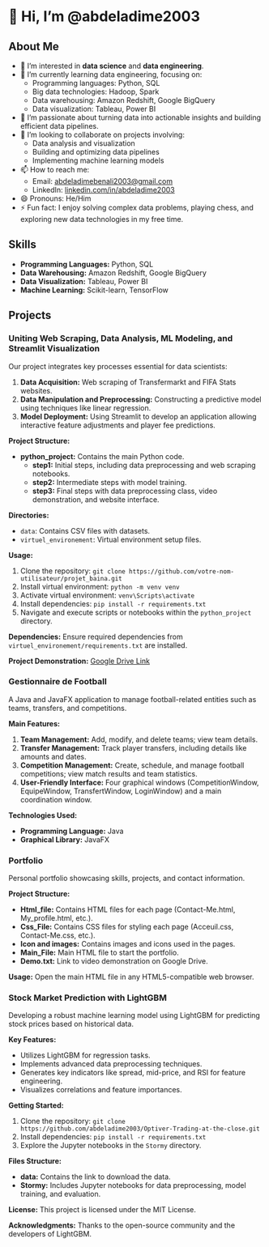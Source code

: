 # 👋 Hi, I’m @abdeladime2003

## About Me
- 👀 I’m interested in **data science** and **data engineering**.
- 🌱 I’m currently learning data engineering, focusing on:
  - Programming languages: Python, SQL
  - Big data technologies: Hadoop, Spark
  - Data warehousing: Amazon Redshift, Google BigQuery
  - Data visualization: Tableau, Power BI
- 💼 I’m passionate about turning data into actionable insights and building efficient data pipelines.
- 💞️ I’m looking to collaborate on projects involving:
  - Data analysis and visualization
  - Building and optimizing data pipelines
  - Implementing machine learning models
- 📫 How to reach me:
  - Email: [abdeladimebenali2003@gmail.com](mailto:abdeladimebenali2003@gmail.com)
  - LinkedIn: [linkedin.com/in/abdeladime2003]([https://linkedin.com/in/abdeladime200](https://www.linkedin.com/in/abdeladime-benali-83579a284/?lipi=urn%3Ali%3Apage%3Ad_flagship3_feed%3BTJBgDVU0SAerc20e1S4Djg%3D%3D)3)
- 😄 Pronouns: He/Him
- ⚡ Fun fact: I enjoy solving complex data problems, playing chess, and exploring new data technologies in my free time.

## Skills
- **Programming Languages:** Python, SQL
- **Data Warehousing:** Amazon Redshift, Google BigQuery
- **Data Visualization:** Tableau, Power BI
- **Machine Learning:** Scikit-learn, TensorFlow

## Projects

### Uniting Web Scraping, Data Analysis, ML Modeling, and Streamlit Visualization
Our project integrates key processes essential for data scientists:
1. **Data Acquisition:** Web scraping of Transfermarkt and FIFA Stats websites.
2. **Data Manipulation and Preprocessing:** Constructing a predictive model using techniques like linear regression.
3. **Model Deployment:** Using Streamlit to develop an application allowing interactive feature adjustments and player fee predictions.

**Project Structure:**
- **python_project:** Contains the main Python code.
  - **step1:** Initial steps, including data preprocessing and web scraping notebooks.
  - **step2:** Intermediate steps with model training.
  - **step3:** Final steps with data preprocessing class, video demonstration, and website interface.

**Directories:**
- `data`: Contains CSV files with datasets.
- `virtuel_environement`: Virtual environment setup files.

**Usage:**
1. Clone the repository: `git clone https://github.com/votre-nom-utilisateur/projet_baina.git`
2. Install virtual environment: `python -m venv venv`
3. Activate virtual environment: `venv\Scripts\activate`
4. Install dependencies: `pip install -r requirements.txt`
5. Navigate and execute scripts or notebooks within the `python_project` directory.

**Dependencies:** Ensure required dependencies from `virtuel_environement/requirements.txt` are installed.

**Project Demonstration:** [Google Drive Link](https://drive.google.com)

### Gestionnaire de Football
A Java and JavaFX application to manage football-related entities such as teams, transfers, and competitions.

**Main Features:**
1. **Team Management:** Add, modify, and delete teams; view team details.
2. **Transfer Management:** Track player transfers, including details like amounts and dates.
3. **Competition Management:** Create, schedule, and manage football competitions; view match results and team statistics.
4. **User-Friendly Interface:** Four graphical windows (CompetitionWindow, EquipeWindow, TransfertWindow, LoginWindow) and a main coordination window.

**Technologies Used:**
- **Programming Language:** Java
- **Graphical Library:** JavaFX

### Portfolio
Personal portfolio showcasing skills, projects, and contact information.

**Project Structure:**
- **Html_file:** Contains HTML files for each page (Contact-Me.html, My_profile.html, etc.).
- **Css_File:** Contains CSS files for styling each page (Acceuil.css, Contact-Me.css, etc.).
- **Icon and images:** Contains images and icons used in the pages.
- **Main_File:** Main HTML file to start the portfolio.
- **Demo.txt:** Link to video demonstration on Google Drive.

**Usage:** Open the main HTML file in any HTML5-compatible web browser.

### Stock Market Prediction with LightGBM
Developing a robust machine learning model using LightGBM for predicting stock prices based on historical data.

**Key Features:**
- Utilizes LightGBM for regression tasks.
- Implements advanced data preprocessing techniques.
- Generates key indicators like spread, mid-price, and RSI for feature engineering.
- Visualizes correlations and feature importances.

**Getting Started:**
1. Clone the repository: `git clone https://github.com/abdeladime2003/Optiver-Trading-at-the-close.git`
2. Install dependencies: `pip install -r requirements.txt`
3. Explore the Jupyter notebooks in the `Stormy` directory.

**Files Structure:**
- **data:** Contains the link to download the data.
- **Stormy:** Includes Jupyter notebooks for data preprocessing, model training, and evaluation.

**License:** This project is licensed under the MIT License.

**Acknowledgments:** Thanks to the open-source community and the developers of LightGBM.

<!---
abdeladime2003/abdeladime2003 is a ✨ special ✨ repository because its `README.md` (this file) appears on your GitHub profile.
You can click the Preview link to take a look at your changes.
--->
